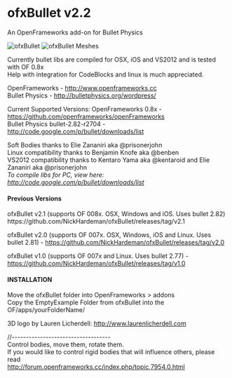 <h1>ofxBullet v2.2</h1>
An OpenFrameworks add-on for Bullet Physics

![ofxBullet](http://farm7.staticflickr.com/6146/5975738528_39dd3a8022_b.jpg)
![ofxBullet Meshes](https://farm8.staticflickr.com/7585/16164216144_7ec2c2ba37_b.jpg)

Currently bullet libs are compiled for OSX, iOS and VS2012 and is tested with OF 0.8x <br/>
Help with integration for CodeBlocks and linux is much appreciated. <br/>

OpenFrameworks - http://www.openframeworks.cc <br/>
Bullet Physics - http://bulletphysics.org/wordpress/ <br/>

Current Supported Versions:
OpenFrameworks 0.8x - https://github.com/openframeworks/openFrameworks <br/>
Bullet Physics bullet-2.82-r2704 - http://code.google.com/p/bullet/downloads/list <br/>

Soft Bodies thanks to Elie Zananiri aka @prisonerjohn <br/>
Linux compatibility thanks to Benjamin Knofe aka @benben <br/>
VS2012 compatibility thanks to Kentaro Yama aka @kentaroid and Elie Zananiri aka @prisonerjohn<br/>
<i>To compile libs for PC, view here: http://code.google.com/p/bullet/downloads/list </i> <br/>

<h4>Previous Versions</h4>
ofxBullet v2.1 (supports OF 008x. OSX, Windows and iOS. Uses bullet 2.82)
https://github.com/NickHardeman/ofxBullet/releases/tag/v2.1

ofxBullet v2.0 (supports OF 007x. OSX, Windows, iOS and Linux. Uses bullet 2.81) - https://github.com/NickHardeman/ofxBullet/releases/tag/v2.0 <br/>

ofxBullet v1.0 (supports OF 007x and Linux. Uses bullet 2.77) - https://github.com/NickHardeman/ofxBullet/releases/tag/v1.0 <br/>

<h4>INSTALLATION</h4>
Move the ofxBullet folder into OpenFrameworks > addons <br/>
Copy the EmptyExample Folder from ofxBullet into the OF/apps/yourFolderName/

3D logo by Lauren Licherdell: http://www.laurenlicherdell.com <br/>

//----------------------------------- <br/>
Control bodies, move them, rotate them. <br/>
If you would like to control rigid bodies that will influence others,
please read <br/>
http://forum.openframeworks.cc/index.php/topic,7954.0.html
